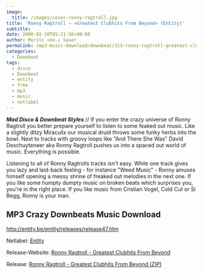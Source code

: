 ```yaml
---
image:
  title: /images/cover-ronny-ragtroll.jpg
title: 'Ronny Ragtroll – »Greatest Clubhits From Beyond« (Entity)'
subtitle: 
date: 2008-02-20T05:21:56+00:00
author: Moritz »mo.« Sauer
permalink: /mp3-music-download/downbeat/313-ronny-ragtroll-greatest-clubhits-from-beyond-entity
categories:
  - Downbeat
tags:
  - disco
  - Downbeat
  - entity
  - free
  - mp3
  - music
  - netlabel
---
```

***Mad Disco & Downbeat Styles*** // If you enter the crazy universe of Ronny Ragtroll you better prepare yourself to listen to some feaked out music. Like a slightly ditzy Miraculix our musical druid throws some funky herbs into the bowl. Next to tracks with groovy loops like "And There She Was" David Deschuyteneer aka Ronny Ragtroll pushes us into a spaced out world of music. Everything is possible.<!--more-->

<!--adsense-->

Listening to all of Ronny Ragtrolls tracks isn't easy. While one track gives you lazy and laid-back feeling - for instance "Weed Music" - Ronny amuses himself opening a messy shrine of freaked out melodies in the next one. If you like some humpty dumpty music on broken beats which surprises you, you're in the right place. If you like music from Cristian Vogel, Cold Cut or Si Begg, Ronny is your man.

## MP3 Crazy Downbeats Music Download

http://entity.be/entity/releases/release47.htm

Netlabel: [Entity](http://entity.be/entity/)
  
Release-Website: [Ronny Ragtroll - Greatest Clubhits From Beyond](http://entity.be/entity/releases/release47.htm)
  
Release: [Ronny Ragtroll - Greatest Clubhits From Beyond (ZIP)](http://www.archive.org/compress/ntt047)